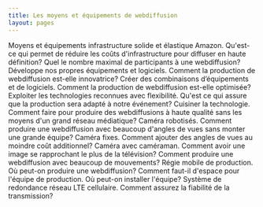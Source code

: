 ```yaml
---
title: Les moyens et équipements de webdiffusion
layout: pages
---
```

Moyens et équipements
infrastructure solide et élastique Amazon. Qu'est-ce qui permet de réduire les coûts d'infrastructure pour diffuser en haute définition? Quel le nombre maximal de participants à une webdiffusion?
Développe nos propres équipements et logiciels. Comment la production de webdiffusion est-elle innovatrice?
Créer des combinaisons d’équipements et de logiciels. Comment la production de webdiffusion est-elle optimisée?
Exploiter les technologies reconnues avec flexibilité. Qu'est ce qui assure que la production sera adapté à notre événement?
Cuisiner la technologie. Comment faire pour produire des webdiffusions à haute qualité sans les moyens d'un grand réseau médiatique?
Caméra robotisés. Comment produire une webdiffusion avec beaucoup d'angles de vues sans monter une grande équipe?
Caméra fixes. Comment ajouter des angles de vues au moindre coût additionnel?
Caméra avec caméraman. Comment avoir une image se rapprochant le plus de la télévision? Comment produire une webdiffusion avec beaucoup de mouvements?
Régie mobile de production. Où peut-on produire une webdiffusion? Comment faut-il d'espace pour l'équipe de production. Où peut-on installer l'équipe?
Système de redondance réseau LTE cellulaire. Comment assurez la fiabilité de la transmission?
